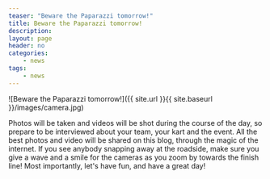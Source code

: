 ```yaml
---
teaser: "Beware the Paparazzi tomorrow!"
title: Beware the Paparazzi tomorrow!
description:
layout: page
header: no
categories:
    - news
tags:
    - news
---
```


![Beware the Paparazzi tomorrow!]({{ site.url }}{{ site.baseurl }}/images/camera.jpg)

Photos will be taken and videos will be shot during the course of the day, so prepare to be interviewed about your team, your kart and the event. All the best photos and video will be shared on this blog, through the magic of the internet. If you see anybody snapping away at the roadside, make sure you give a wave and a smile for the cameras as you zoom by towards the finish line! Most importantly, let's have fun, and have a great day!
